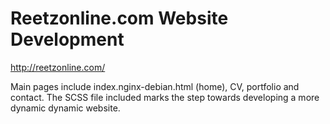 # Reetzonline.com Website Development

http://reetzonline.com/

Main pages include index.nginx-debian.html (home), CV, portfolio and contact. The SCSS file included marks the step towards developing a more dynamic dynamic website. 


